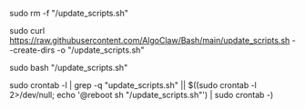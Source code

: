 sudo rm -f "/update_scripts.sh"

sudo curl https://raw.githubusercontent.com/AlgoClaw/Bash/main/update_scripts.sh --create-dirs -o "/update_scripts.sh"

sudo bash "/update_scripts.sh"

sudo crontab -l | grep -q "update_scripts.sh" || $((sudo crontab -l 2>/dev/null; echo '@reboot sh "/update_scripts.sh"') | sudo crontab -)
